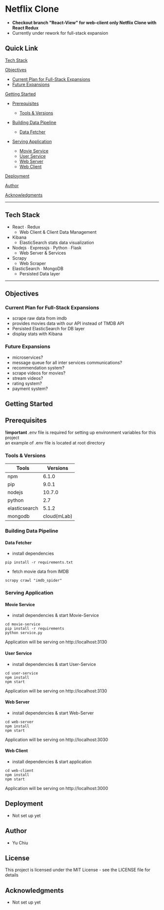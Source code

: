 # Netflix Clone

- **Checkout branch "React-View" for web-client only Netflix Clone with React Redux**
- Currently under rework for full-stack expansion

## Quick Link

[Tech Stack](#tech-stack)

[Objectives](#objectives)

- [Current Plan for Full-Stack Expansions](#current-plan-for-full-stack-expansions)
- [Future Expansions](#future-expansions)

[Getting Started](#getting-started)

- [Prerequisites](#prerequisites)

  - [Tools & Versions](#tools-&-versions)

- [Building Data Pipeline](#building-data-pipeline)

  - [Data Fetcher](#data-fetcher)

- [Serving Application](#serving-application)

  - [Movie Service](#movie-service)
  - [User Service](#user-service)
  - [Web Server](#web-server)
  - [Web Client](#web-client)

[Deployment](#deployment)

[Author](#author)

[Acknowledgments](#acknowledgments)

---

## Tech Stack

- React ∙ Redux
  - Web Client & Client Data Management
- Kibana
  - ElasticSearch stats data visualization
- Nodejs ∙ Expressjs ∙ Python ∙ Flask
  - Web Server & Services
- Scrapy
  - Web Scraper
- ElasticSearch ∙ MongoDB
  - Persisted Data layer

---

## Objectives

### Current Plan for Full-Stack Expansions

- scrape raw data from imdb
- provides movies data with our API instead of TMDB API
- Persisted ElasticSearch for DB layer
- display stats with Kibana

### Future Expansions

- microservices?
- message queue for all inter services communications?
- recommendation system?
- scrape videos for movies?
- stream videos?
- rating system?
- payment system?

## Getting Started

## Prerequisites

**!important** .env file is required for setting up environment variables for this project  
 an example of .env file is located at root directory

### Tools & Versions

| Tools         | Versions    |
| ------------- | ----------- |
| npm           | 6.1.0       |
| pip           | 9.0.1       |
| nodejs        | 10.7.0      |
| python        | 2.7         |
| elasticsearch | 5.1.2       |
| mongodb       | cloud(mLab) |

### Building Data Pipeline

#### Data Fetcher

- install dependencies

```terminal
pip install -r requirements.txt
```

- fetch movie data from IMDB

```terminal
scrapy crawl "imdb_spider"
```

### Serving Application

#### Movie Service

- install dependencies & start Movie-Service

```terminal
cd movie-service
pip install -r requirements
python service.py
```

Application will be serving on http://localhost:3130

#### User Service

- install dependencies & start User-Service

```terminal
cd user-service
npm install
npm start
```

Application will be serving on http://localhost:3130

#### Web Server

- install dependencies & start Web-Server

```terminal
cd web-server
npm install
npm start
```

Application will be serving on http://localhost:3030

#### Web Client

- install dependencies & start application

```terminal
cd web-client
npm install
npm start
```

Application will be serving on http://localhost:3000

## Deployment

- Not set up yet

## Author

- Yu Chiu

## License

This project is licensed under the MIT License - see the LICENSE file for details

## Acknowledgments

- Not set up yet
